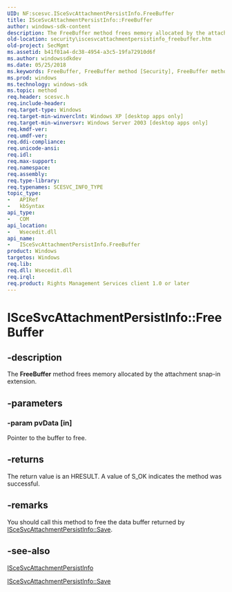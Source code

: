```yaml
---
UID: NF:scesvc.ISceSvcAttachmentPersistInfo.FreeBuffer
title: ISceSvcAttachmentPersistInfo::FreeBuffer
author: windows-sdk-content
description: The FreeBuffer method frees memory allocated by the attachment snap-in extension.
old-location: security\iscesvcattachmentpersistinfo_freebuffer.htm
old-project: SecMgmt
ms.assetid: b41f01a4-dc38-4954-a3c5-19fa72910d6f
ms.author: windowssdkdev
ms.date: 05/25/2018
ms.keywords: FreeBuffer, FreeBuffer method [Security], FreeBuffer method [Security],ISceSvcAttachmentPersistInfo interface, ISceSvcAttachmentPersistInfo interface [Security],FreeBuffer method, ISceSvcAttachmentPersistInfo.FreeBuffer, ISceSvcAttachmentPersistInfo::FreeBuffer, _config_iscesvcattachmentpersistinfo_freebuffer, scesvc/ISceSvcAttachmentPersistInfo::FreeBuffer, security.iscesvcattachmentpersistinfo_freebuffer
ms.prod: windows
ms.technology: windows-sdk
ms.topic: method
req.header: scesvc.h
req.include-header: 
req.target-type: Windows
req.target-min-winverclnt: Windows XP [desktop apps only]
req.target-min-winversvr: Windows Server 2003 [desktop apps only]
req.kmdf-ver: 
req.umdf-ver: 
req.ddi-compliance: 
req.unicode-ansi: 
req.idl: 
req.max-support: 
req.namespace: 
req.assembly: 
req.type-library: 
req.typenames: SCESVC_INFO_TYPE
topic_type:
-	APIRef
-	kbSyntax
api_type:
-	COM
api_location:
-	Wsecedit.dll
api_name:
-	ISceSvcAttachmentPersistInfo.FreeBuffer
product: Windows
targetos: Windows
req.lib: 
req.dll: Wsecedit.dll
req.irql: 
req.product: Rights Management Services client 1.0 or later
---
```


# ISceSvcAttachmentPersistInfo::FreeBuffer


## -description


The <b>FreeBuffer</b> method frees memory allocated by the attachment snap-in extension.


## -parameters




### -param pvData [in]

Pointer to the buffer to free.


## -returns



The return value is an HRESULT. A value of S_OK indicates the method was successful.




## -remarks



You should call this method to free the data buffer returned by 
<a href="https://msdn.microsoft.com/bdec64b8-2a92-4165-95ff-0de981f2d878">ISceSvcAttachmentPersistInfo::Save</a>.




## -see-also




<a href="https://msdn.microsoft.com/3cd4bde2-55f6-4ab1-b175-7689b0cc529b">ISceSvcAttachmentPersistInfo</a>



<a href="https://msdn.microsoft.com/bdec64b8-2a92-4165-95ff-0de981f2d878">ISceSvcAttachmentPersistInfo::Save</a>
 

 


